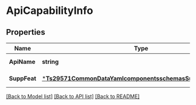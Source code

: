 # ApiCapabilityInfo

## Properties
Name | Type | Description | Notes
------------ | ------------- | ------------- | -------------
**ApiName** | **string** |  | [default to null]
**SuppFeat** | [***Ts29571CommonDataYamlcomponentsschemasSupportedFeatures**](./TS29571_CommonData.yaml#/components/schemas/SupportedFeatures.md) |  | [default to null]

[[Back to Model list]](../README.md#documentation-for-models) [[Back to API list]](../README.md#documentation-for-api-endpoints) [[Back to README]](../README.md)

